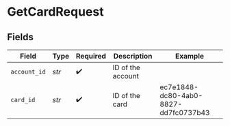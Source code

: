 # GetCardRequest


## Fields

| Field                                | Type                                 | Required                             | Description                          | Example                              |
| ------------------------------------ | ------------------------------------ | ------------------------------------ | ------------------------------------ | ------------------------------------ |
| `account_id`                         | *str*                                | :heavy_check_mark:                   | ID of the account                    |                                      |
| `card_id`                            | *str*                                | :heavy_check_mark:                   | ID of the card                       | ec7e1848-dc80-4ab0-8827-dd7fc0737b43 |
